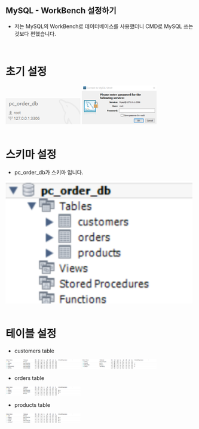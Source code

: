 MySQL - WorkBench 설정하기
---
- 저는 MySQL의 WorkBench로 데이터베이스를 사용했더니 CMD로 MySQL 쓰는 것보다 편했습니다.

<br/>

# 초기 설정
<img src="../img/MySQL1.png" width=200>
<img src="../img/MySQL2.png" width=200>

<br/>
<br/>

# 스키마 설정
- pc_order_db가 스키마 입니다.
<img src="../img/MySQL3.png" width=500>
<br/>
<br/>

# 테이블 설정
- customers table
<img src="../img/MySQL4.png" width=200>
<img src="../img/MySQL5.png" width=200>

- orders table
<img src="../img/MySQL6.png" width=200>

- products table
<img src="../img/MySQL7.png" width=200>
